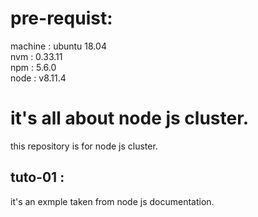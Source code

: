 # pre-requist:
machine : ubuntu 18.04 \
nvm : 0.33.11 \
npm : 5.6.0 \
node : v8.11.4 

# it's all about node js cluster.
this repository is for node js cluster.

## tuto-01 :
it's an exmple taken from node js documentation.
